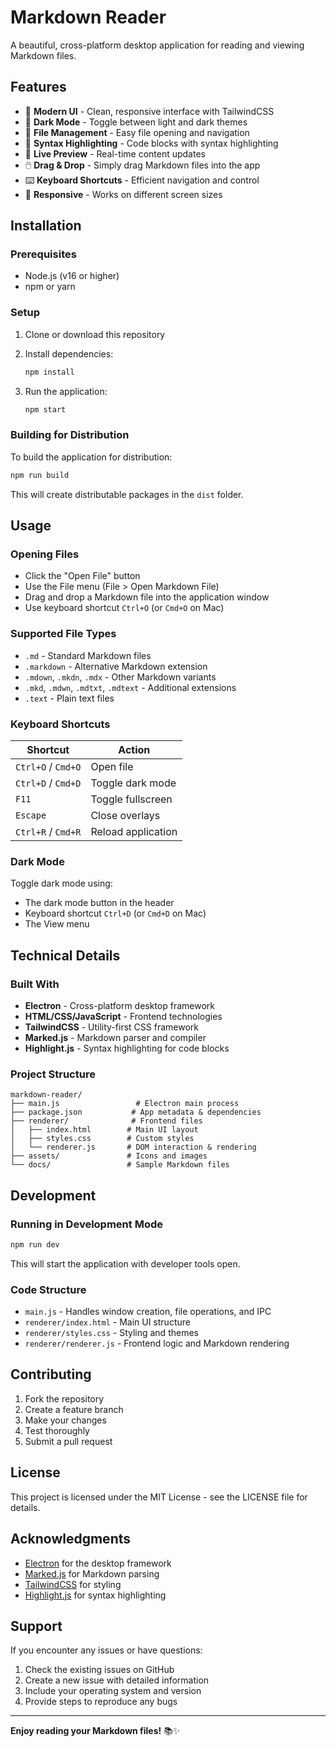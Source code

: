 # Markdown Reader

A beautiful, cross-platform desktop application for reading and viewing Markdown files.

## Features

- 🎨 **Modern UI** - Clean, responsive interface with TailwindCSS
- 🌙 **Dark Mode** - Toggle between light and dark themes
- 📁 **File Management** - Easy file opening and navigation
- 🎯 **Syntax Highlighting** - Code blocks with syntax highlighting
- 🔄 **Live Preview** - Real-time content updates
- 🖱️ **Drag & Drop** - Simply drag Markdown files into the app
- ⌨️ **Keyboard Shortcuts** - Efficient navigation and control
- 📱 **Responsive** - Works on different screen sizes

## Installation

### Prerequisites

- Node.js (v16 or higher)
- npm or yarn

### Setup

1. Clone or download this repository
2. Install dependencies:
   ```bash
   npm install
   ```

3. Run the application:
   ```bash
   npm start
   ```

### Building for Distribution

To build the application for distribution:

```bash
npm run build
```

This will create distributable packages in the `dist` folder.

## Usage

### Opening Files

- Click the "Open File" button
- Use the File menu (File > Open Markdown File)
- Drag and drop a Markdown file into the application window
- Use keyboard shortcut `Ctrl+O` (or `Cmd+O` on Mac)

### Supported File Types

- `.md` - Standard Markdown files
- `.markdown` - Alternative Markdown extension
- `.mdown`, `.mkdn`, `.mdx` - Other Markdown variants
- `.mkd`, `.mdwn`, `.mdtxt`, `.mdtext` - Additional extensions
- `.text` - Plain text files

### Keyboard Shortcuts

| Shortcut | Action |
|----------|--------|
| `Ctrl+O` / `Cmd+O` | Open file |
| `Ctrl+D` / `Cmd+D` | Toggle dark mode |
| `F11` | Toggle fullscreen |
| `Escape` | Close overlays |
| `Ctrl+R` / `Cmd+R` | Reload application |

### Dark Mode

Toggle dark mode using:
- The dark mode button in the header
- Keyboard shortcut `Ctrl+D` (or `Cmd+D` on Mac)
- The View menu

## Technical Details

### Built With

- **Electron** - Cross-platform desktop framework
- **HTML/CSS/JavaScript** - Frontend technologies
- **TailwindCSS** - Utility-first CSS framework
- **Marked.js** - Markdown parser and compiler
- **Highlight.js** - Syntax highlighting for code blocks

### Project Structure

```
markdown-reader/
├── main.js                 # Electron main process
├── package.json           # App metadata & dependencies
├── renderer/              # Frontend files
│   ├── index.html        # Main UI layout
│   ├── styles.css        # Custom styles
│   └── renderer.js       # DOM interaction & rendering
├── assets/               # Icons and images
└── docs/                 # Sample Markdown files
```

## Development

### Running in Development Mode

```bash
npm run dev
```

This will start the application with developer tools open.

### Code Structure

- `main.js` - Handles window creation, file operations, and IPC
- `renderer/index.html` - Main UI structure
- `renderer/styles.css` - Styling and themes
- `renderer/renderer.js` - Frontend logic and Markdown rendering

## Contributing

1. Fork the repository
2. Create a feature branch
3. Make your changes
4. Test thoroughly
5. Submit a pull request

## License

This project is licensed under the MIT License - see the LICENSE file for details.

## Acknowledgments

- [Electron](https://www.electronjs.org/) for the desktop framework
- [Marked.js](https://marked.js.org/) for Markdown parsing
- [TailwindCSS](https://tailwindcss.com/) for styling
- [Highlight.js](https://highlightjs.org/) for syntax highlighting

## Support

If you encounter any issues or have questions:

1. Check the existing issues on GitHub
2. Create a new issue with detailed information
3. Include your operating system and version
4. Provide steps to reproduce any bugs

---

**Enjoy reading your Markdown files!** 📚✨
